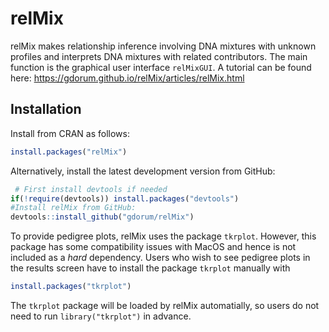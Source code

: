 
<!-- README.md is generated from README.Rmd. Please edit that file -->

# relMix

relMix makes relationship inference involving DNA mixtures with unknown
profiles and interprets DNA mixtures with related contributors. The main
function is the graphical user interface `relMixGUI`. A tutorial can be
found here: <https://gdorum.github.io/relMix/articles/relMix.html>

## Installation

Install from CRAN as follows:
``` r
install.packages("relMix")
```

Alternatively, install the latest development version from GitHub:
``` r
 # First install devtools if needed
if(!require(devtools)) install.packages("devtools")
#Install relMix from GitHub:
devtools::install_github("gdorum/relMix")
```

To provide pedigree plots, relMix uses the package `tkrplot`. However,
this package has some compatibility issues with MacOS and hence is not
included as a *hard* dependency. Users who wish to see pedigree plots in
the results screen have to install the package `tkrplot` manually with

``` r
install.packages("tkrplot")
```

The `tkrplot` package will be loaded by relMix automatially, so users do
not need to run `library("tkrplot")` in advance.
